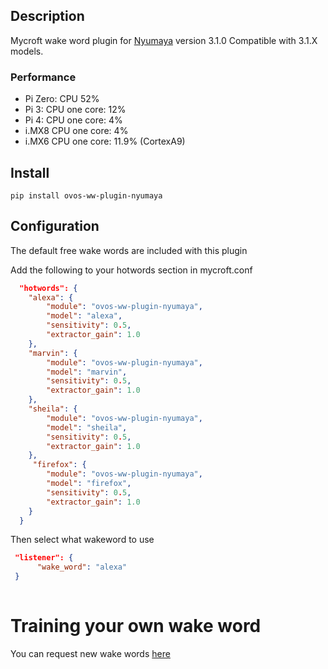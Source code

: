 ## Description
Mycroft wake word plugin for [Nyumaya](https://github.com/nyumaya) version 3.1.0
Compatible with 3.1.X models.

### Performance
- Pi Zero: CPU 52%
- Pi 3: CPU one core: 12%
- Pi 4: CPU one core: 4%
- i.MX8 CPU one core: 4%
- i.MX6 CPU one core: 11.9% (CortexA9)

## Install

`pip install ovos-ww-plugin-nyumaya`

## Configuration

The default free wake words are included with this plugin

Add the following to your hotwords section in mycroft.conf 

```json
  "hotwords": {
    "alexa": {
        "module": "ovos-ww-plugin-nyumaya",
        "model": "alexa",
        "sensitivity": 0.5,
        "extractor_gain": 1.0
    },
    "marvin": {
        "module": "ovos-ww-plugin-nyumaya",
        "model": "marvin",
        "sensitivity": 0.5,
        "extractor_gain": 1.0
    },
    "sheila": {
        "module": "ovos-ww-plugin-nyumaya",
        "model": "sheila",
        "sensitivity": 0.5,
        "extractor_gain": 1.0
    },
     "firefox": {
        "module": "ovos-ww-plugin-nyumaya",
        "model": "firefox",
        "sensitivity": 0.5,
        "extractor_gain": 1.0
    }
  }
```

Then select what wakeword to use

```json
 "listener": {
      "wake_word": "alexa"
 }
 
```


# Training your own wake word

You can request new wake words [here](https://nyumaya.com/requesting-custom-keywords/)

